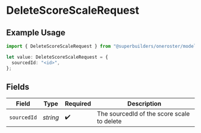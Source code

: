 # DeleteScoreScaleRequest

## Example Usage

```typescript
import { DeleteScoreScaleRequest } from "@superbuilders/oneroster/models/operations";

let value: DeleteScoreScaleRequest = {
  sourcedId: "<id>",
};
```

## Fields

| Field                                      | Type                                       | Required                                   | Description                                |
| ------------------------------------------ | ------------------------------------------ | ------------------------------------------ | ------------------------------------------ |
| `sourcedId`                                | *string*                                   | :heavy_check_mark:                         | The sourcedId of the score scale to delete |